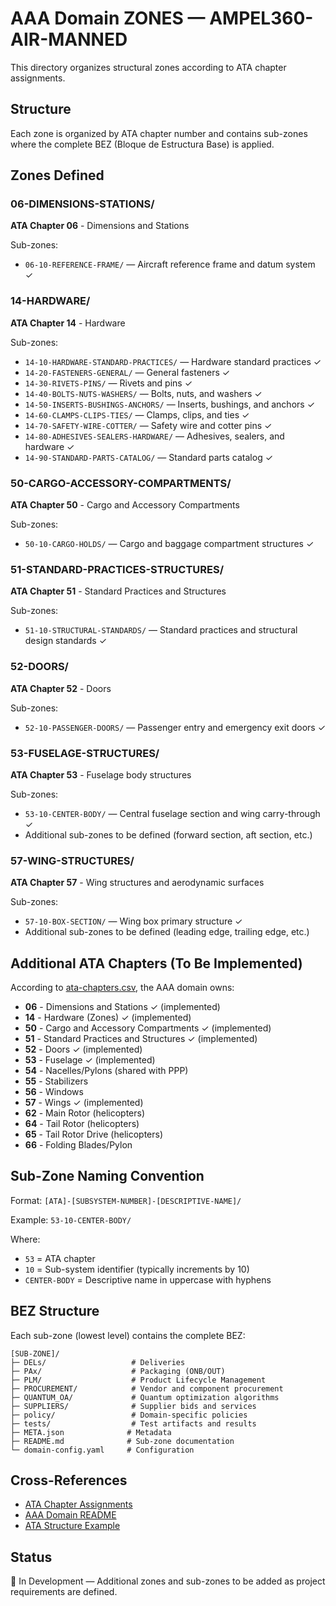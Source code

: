 # AAA Domain ZONES — AMPEL360-AIR-MANNED

This directory organizes structural zones according to ATA chapter assignments.

## Structure

Each zone is organized by ATA chapter number and contains sub-zones where the complete BEZ (Bloque de Estructura Base) is applied.

## Zones Defined

### 06-DIMENSIONS-STATIONS/
**ATA Chapter 06** - Dimensions and Stations

Sub-zones:
- `06-10-REFERENCE-FRAME/` — Aircraft reference frame and datum system ✓

### 14-HARDWARE/
**ATA Chapter 14** - Hardware

Sub-zones:
- `14-10-HARDWARE-STANDARD-PRACTICES/` — Hardware standard practices ✓
- `14-20-FASTENERS-GENERAL/` — General fasteners ✓
- `14-30-RIVETS-PINS/` — Rivets and pins ✓
- `14-40-BOLTS-NUTS-WASHERS/` — Bolts, nuts, and washers ✓
- `14-50-INSERTS-BUSHINGS-ANCHORS/` — Inserts, bushings, and anchors ✓
- `14-60-CLAMPS-CLIPS-TIES/` — Clamps, clips, and ties ✓
- `14-70-SAFETY-WIRE-COTTER/` — Safety wire and cotter pins ✓
- `14-80-ADHESIVES-SEALERS-HARDWARE/` — Adhesives, sealers, and hardware ✓
- `14-90-STANDARD-PARTS-CATALOG/` — Standard parts catalog ✓

### 50-CARGO-ACCESSORY-COMPARTMENTS/
**ATA Chapter 50** - Cargo and Accessory Compartments

Sub-zones:
- `50-10-CARGO-HOLDS/` — Cargo and baggage compartment structures ✓

### 51-STANDARD-PRACTICES-STRUCTURES/
**ATA Chapter 51** - Standard Practices and Structures

Sub-zones:
- `51-10-STRUCTURAL-STANDARDS/` — Standard practices and structural design standards ✓

### 52-DOORS/
**ATA Chapter 52** - Doors

Sub-zones:
- `52-10-PASSENGER-DOORS/` — Passenger entry and emergency exit doors ✓

### 53-FUSELAGE-STRUCTURES/
**ATA Chapter 53** - Fuselage body structures

Sub-zones:
- `53-10-CENTER-BODY/` — Central fuselage section and wing carry-through ✓
- Additional sub-zones to be defined (forward section, aft section, etc.)

### 57-WING-STRUCTURES/
**ATA Chapter 57** - Wing structures and aerodynamic surfaces

Sub-zones:
- `57-10-BOX-SECTION/` — Wing box primary structure ✓
- Additional sub-zones to be defined (leading edge, trailing edge, etc.)

## Additional ATA Chapters (To Be Implemented)

According to [ata-chapters.csv](../../../../1-DIMENSIONS/CANONICAL-TAXONOMY/ata-chapters.csv), the AAA domain owns:

- **06** - Dimensions and Stations ✓ (implemented)
- **14** - Hardware (Zones) ✓ (implemented)
- **50** - Cargo and Accessory Compartments ✓ (implemented)
- **51** - Standard Practices and Structures ✓ (implemented)
- **52** - Doors ✓ (implemented)
- **53** - Fuselage ✓ (implemented)
- **54** - Nacelles/Pylons (shared with PPP)
- **55** - Stabilizers
- **56** - Windows
- **57** - Wings ✓ (implemented)
- **62** - Main Rotor (helicopters)
- **64** - Tail Rotor (helicopters)
- **65** - Tail Rotor Drive (helicopters)
- **66** - Folding Blades/Pylon

## Sub-Zone Naming Convention

Format: `[ATA]-[SUBSYSTEM-NUMBER]-[DESCRIPTIVE-NAME]/`

Example: `53-10-CENTER-BODY/`

Where:
- `53` = ATA chapter
- `10` = Sub-system identifier (typically increments by 10)
- `CENTER-BODY` = Descriptive name in uppercase with hyphens

## BEZ Structure

Each sub-zone (lowest level) contains the complete BEZ:

```
[SUB-ZONE]/
├─ DELs/                   # Deliveries
├─ PAx/                    # Packaging (ONB/OUT)
├─ PLM/                    # Product Lifecycle Management
├─ PROCUREMENT/            # Vendor and component procurement
├─ QUANTUM_OA/             # Quantum optimization algorithms
├─ SUPPLIERS/              # Supplier bids and services
├─ policy/                 # Domain-specific policies
├─ tests/                  # Test artifacts and results
├─ META.json              # Metadata
├─ README.md              # Sub-zone documentation
└─ domain-config.yaml     # Configuration
```

## Cross-References

- [ATA Chapter Assignments](../../../../1-DIMENSIONS/CANONICAL-TAXONOMY/ata-chapters.README.md)
- [AAA Domain README](../README.md)
- [ATA Structure Example](../ATA-STRUCTURE-EXAMPLE.md)

## Status

🚧 In Development — Additional zones and sub-zones to be added as project requirements are defined.
